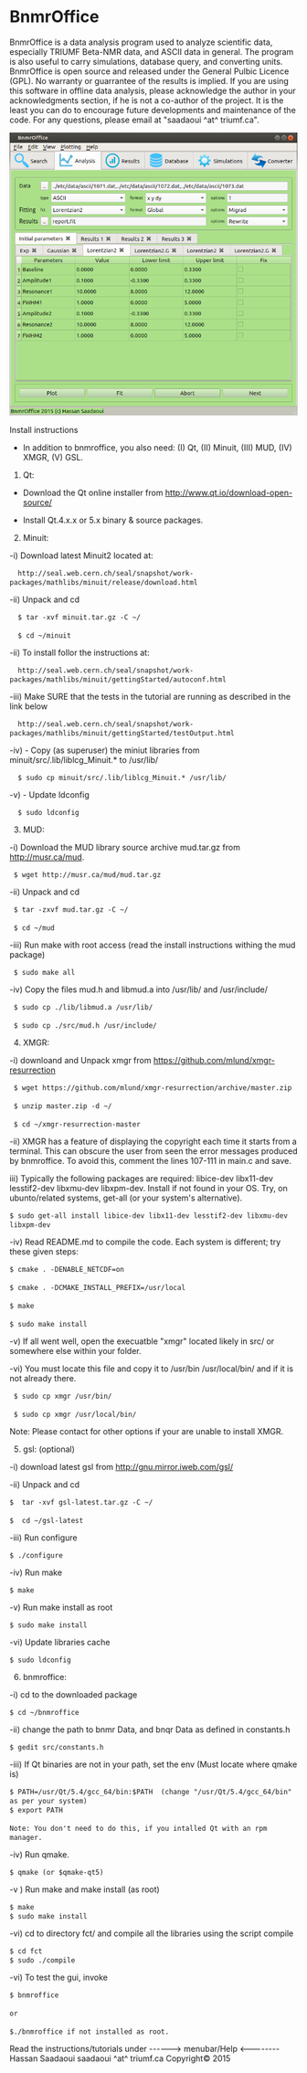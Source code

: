 # BnmrOffice
BnmrOffice is a data analysis program used to analyze scientific data, especially 
TRIUMF Beta-NMR data, and ASCII data in general. The program is also useful to carry 
simulations, database query, and converting units.
BnmrOffice is open source and released under the General Pulbic Licence (GPL).
No warranty or guarrantee of the results is implied.
If you are using this software in offline data analysis, please acknowledge the author
in your acknowledgments section, if he is not a co-author of the project.
It is the least you can do to encourage future developments and maintenance of the code.
For any questions, please email at "saadaoui ^at^ triumf.ca".

![alt tag](https://github.com/hsaadaoui/bnmroffice/blob/master/etc/doc/bnmroffice.png)

Install instructions

 - In addition to bnmroffice, you also need: (I) Qt, (II) Minuit, (III) MUD, (IV) XMGR, (V) GSL.

1) Qt: 
  - Download the Qt online installer from http://www.qt.io/download-open-source/
  
  - Install Qt.4.x.x or 5.x binary & source packages.


2) Minuit:

-i) Download latest Minuit2 located at:

      http://seal.web.cern.ch/seal/snapshot/work-packages/mathlibs/minuit/release/download.html

-ii) Unpack and cd

      $ tar -xvf minuit.tar.gz -C ~/

      $ cd ~/minuit

-ii) To install follor the instructions at:

      http://seal.web.cern.ch/seal/snapshot/work-packages/mathlibs/minuit/gettingStarted/autoconf.html

-iii) Make SURE that the tests in the tutorial are running as described in the link below

      http://seal.web.cern.ch/seal/snapshot/work-packages/mathlibs/minuit/gettingStarted/testOutput.html

-iv) - Copy (as superuser) the miniut libraries from  minuit/src/.lib/liblcg_Minuit.* to /usr/lib/

      $ sudo cp minuit/src/.lib/liblcg_Minuit.* /usr/lib/

-v) - Update ldconfig

      $ sudo ldconfig

3) MUD: 

-i) Download the MUD library source archive mud.tar.gz from http://musr.ca/mud.

     $ wget http://musr.ca/mud/mud.tar.gz

-ii) Unpack and cd

     $ tar -zxvf mud.tar.gz -C ~/

     $ cd ~/mud

-iii) Run make with root access (read the install instructions withing the mud package)

     $ sudo make all

-iv) Copy the files mud.h and libmud.a into /usr/lib/ and /usr/include/

     $ sudo cp ./lib/libmud.a /usr/lib/

     $ sudo cp ./src/mud.h /usr/include/


4) XMGR: 

-i) downloand and Unpack  xmgr from https://github.com/mlund/xmgr-resurrection

     $ wget https://github.com/mlund/xmgr-resurrection/archive/master.zip

     $ unzip master.zip -d ~/

     $ cd ~/xmgr-resurrection-master

-ii) XMGR has a feature of displaying the copyright each time it starts from a terminal.
     This can obscure the user from seen the error messages produced by bnmroffice.
     To avoid this, comment the lines 107-111 in main.c and save.

iii) Typically the following packages are required: libice-dev libx11-dev lesstif2-dev libxmu-dev libxpm-dev.
     Install if not found in your OS. Try, on ubunto/related systems, get-all (or your system's alternative).

    $ sudo get-all install libice-dev libx11-dev lesstif2-dev libxmu-dev libxpm-dev

-iv) Read README.md to compile the code. Each system is different; try these given steps:

    $ cmake . -DENABLE_NETCDF=on

    $ cmake . -DCMAKE_INSTALL_PREFIX=/usr/local

    $ make

    $ sudo make install

-v) If all went well, open the execuatble "xmgr" located likely in src/ or somewhere else within your folder.

-vi) You must locate this file and copy it to /usr/bin /usr/local/bin/ and if it is not already there.

     $ sudo cp xmgr /usr/bin/

     $ sudo cp xmgr /usr/local/bin/

Note: Please contact  for other options if your are unable to install XMGR.


5)  gsl: (optional) 

-i) download latest gsl from http://gnu.mirror.iweb.com/gsl/

-ii) Unpack and cd

    $  tar -xvf gsl-latest.tar.gz -C ~/

    $  cd ~/gsl-latest

-iii) Run configure

    $ ./configure

-iv) Run make

    $ make

-v) Run make install as root

    $ sudo make install

-vi) Update libraries cache

    $ sudo ldconfig



6) bnmroffice:

-i) cd to the downloaded package

    $ cd ~/bnmroffice

-ii) change the path to bnmr Data, and bnqr Data as defined in constants.h

    $ gedit src/constants.h

-iii) If Qt binaries are not in your path, set the env (Must locate where qmake is)

    $ PATH=/usr/Qt/5.4/gcc_64/bin:$PATH  (change "/usr/Qt/5.4/gcc_64/bin" as per your system)
    $ export PATH

    Note: You don't need to do this, if you intalled Qt with an rpm manager.

-iv) Run qmake. 

    $ qmake (or $qmake-qt5)

-v ) Run make and make install (as root)

    $ make
    $ sudo make install

-vi) cd to directory fct/ and compile all the libraries using the script compile

    $ cd fct
    $ sudo ./compile

-vi) To test the gui, invoke

    $ bnmroffice

    or

    $./bnmroffice if not installed as root.

Read the instructions/tutorials under ------> menubar/Help <--------
Hassan Saadaoui
saadaoui ^at^ triumf.ca
Copyright© 2015
